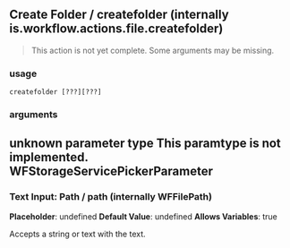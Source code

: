 
## Create Folder / createfolder (internally is.workflow.actions.file.createfolder)

> This action is not yet complete. Some arguments may be missing.

### usage
`createfolder [???][???]`

### arguments
unknown parameter type This paramtype is not implemented. WFStorageServicePickerParameter
---
### Text Input: Path / path (internally WFFilePath)
**Placeholder**: undefined
**Default Value**: undefined
**Allows Variables**: true


Accepts a string 
or text
with the text.
